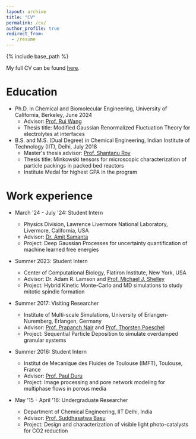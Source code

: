 ```yaml
---
layout: archive
title: "CV"
permalink: /cv/
author_profile: true
redirect_from:
  - /resume
---
```


{% include base_path %}

My full CV can be found [here](http://nikhil0165.github.io/files/CV_NikhilRAgrawal.pdf).

Education
======
* Ph.D. in Chemical and Biomolecular Engineering, University of California, Berkeley, June 2024
  * Advisor: [Prof. Rui Wang](https://chemistry.berkeley.edu/people/rui-wang)
  * Thesis title: Modified Gaussian Renormalized Fluctuation Theory for electrolytes at interfaces
* B.S. and M.S. (Dual Degree) in Chemical Engineering, Indian Institute of Technology (IIT), Delhi, July 2018
  * Master's thesis advisor: [Prof. Shantanu Roy](https://abudhabi.iitd.ac.in/sroy)
  * Thesis title: Minkowski tensors for microscopic characterization of particle packings in packed bed reactors
  * Institute Medal for highest GPA in the program

Work experience
======
* March '24 - July '24: Student Intern
  * Physics Division, Lawrence Livermore National Laboratory, Livermore, California, USA
  * Advisor: [Dr. Amit Samanta](https://amit-samanta.mystrikingly.com/)
  * Project: Deep Gaussian Processes for uncertainty quantification of machine learned free energies

* Summer 2023: Student Intern
  * Center of Computational Biology, Flatiron Institute, New York, USA
  * Advisor: Dr. Adam R. Lamson and [Prof. Michael J. Shelley](https://math.nyu.edu/~shelley/)
  * Project: Hybrid Kinetic Monte-Carlo and MD simulations to study mitotic spindle formation

* Summer 2017: Visiting Researcher
  * Institute of Multi-scale Simulations, University of Erlangen-Nuremberg, Erlangen, Germany
  * Advisor: [Prof. Prapanch Nair](https://web.iitd.ac.in/~pnair/) and [Prof. Thorsten Poeschel](https://www.mss.tf.fau.de/person/dr-thorsten-poschel/)
  * Project: Sequential Particle Deposition to simulate overdamped granular systems

* Summer 2016: Student Intern
  * Institut de Mecanique des Fluides de Toulouse (IMFT), Toulouse, France
  * Advisor: [Prof. Paul Duru](https://www.imft.fr/annuaire/duru-paul/) 
  * Project: Image processing and pore network modeling for multiphase flows in porous media

* May '15 - April '16: Undergraduate Researcher
  * Department of Chemical Engineering, IIT Delhi, India
  * Advisor: [Prof. Suddhasatwa Basu](https://web.iitd.ac.in/~sbasu/)
  * Project: Design and characterization of visible light photo-catalysts for CO2 reduction